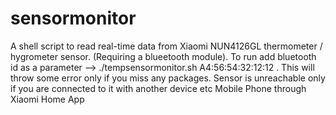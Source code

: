 # sensormonitor
A shell script to read real-time data from Xiaomi NUN4126GL thermometer / hygrometer sensor. (Requiring a blueetooth module).
To run add bluetooth id as a parameter --> ./tempsensormonitor.sh A4:56:54:32:12:12 . This will throw some error only if you miss any packages.
Sensor is unreachable only if you are connected to it with another device etc Mobile Phone through Xiaomi Home App
